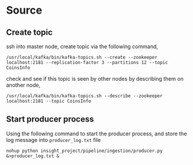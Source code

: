 # Source


## Create topic
ssh into master node, create topic via the following command,
```
/usr/local/kafka/bin/kafka-topics.sh --create --zookeeper localhost:2181 --replication-factor 3 --partitions 12 --topic CoinsInfo
```

check and see if this topic is seen by other nodes by describing them on another node,
```
/usr/local/kafka/bin/kafka-topics.sh --describe --zookeeper localhost:2181 --topic CoinsInfo
```

## Start producer process
Using the following command to start the producer process,
and store the log message into `producer_log.txt` file
```
nohup python insight_project/pipeline/ingestion/producer.py &>producer_log.txt &
```
